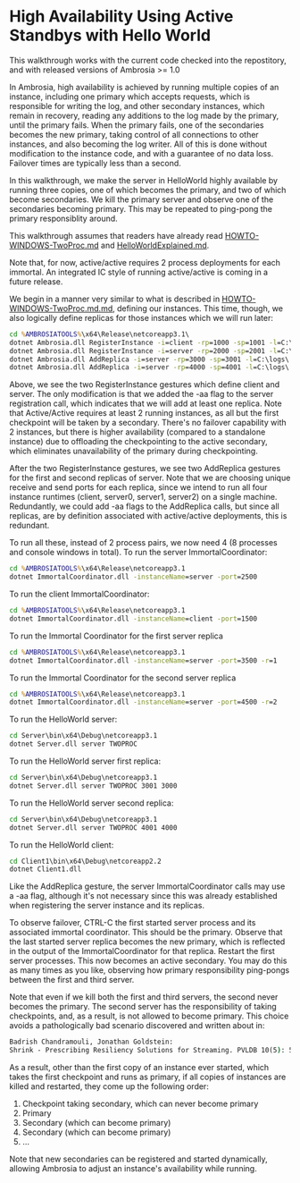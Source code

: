 High Availability Using Active Standbys with Hello World
========================================

This walkthrough works with the current code checked into the repostitory, and with released versions of Ambrosia >= 1.0

In Ambrosia, high availability is achieved by running multiple copies of an instance, including one primary which accepts requests, which is responsible for writing the log, and other secondary instances, which remain in recovery, reading any additions to the log made by the primary, until the primary fails. When the primary fails, one of the secondaries becomes the new primary, taking control of all connections to other instances, and also becoming the log writer. All of this is done without modification to the instance code, and with a guarantee of no data loss. Failover times are typically less than a second.

In this walkthrough, we make the server in HelloWorld highly available by running three copies, one of which becomes the primary, and two of which become secondaries. We kill the primary server and observe one of the secondaries becoming primary. This may be repeated to ping-pong the primary responsiblity around. 

This walkthrough assumes that readers have already read [HOWTO-WINDOWS-TwoProc.md](./HOWTO-WINDOWS-TwoProc.md) and [HelloWorldExplained.md](./HelloWorldExplained.md).

Note that, for now, active/active requires 2 process deployments for each immortal. An integrated IC style of running active/active is coming in a future release. 

We begin in a manner very similar to what is described in [HOWTO-WINDOWS-TwoProc.md.md](./HOWTO-WINDOWS-TwoProc.md.md), defining our instances. This time, though, we also logically define replicas for those instances which we will run later:

```bat
cd %AMBROSIATOOLS%\x64\Release\netcoreapp3.1\
dotnet Ambrosia.dll RegisterInstance -i=client -rp=1000 -sp=1001 -l=C:\logs\
dotnet Ambrosia.dll RegisterInstance -i=server -rp=2000 -sp=2001 -l=C:\logs\ -aa
dotnet Ambrosia.dll AddReplica -i=server -rp=3000 -sp=3001 -l=C:\logs\ -r=1
dotnet Ambrosia.dll AddReplica -i=server -rp=4000 -sp=4001 -l=C:\logs\ -r=2
```
Above, we see the two RegisterInstance gestures which define client and server. The only modification is that we added the -aa flag to the server registration call, which indicates that we will add at least one replica. Note that Active/Active requires at least 2 running instances, as all but the first checkpoint will be taken by a secondary.
There's no failover capability with 2 instances, but there is higher availability (compared to a standalone instance) due to offloading the checkpointing to the active secondary, which eliminates unavailability of the primary during checkpointing.

After the two RegisterInstance gestures, we see two AddReplica gestures for the first and second replicas of server. Note that we are choosing unique receive and send ports for each replica, since we intend to run all four instance runtimes (client, server0, server1, server2) on a single machine. Redundantly, we could add -aa flags to the AddReplica calls, but since all replicas, are by definition associated with active/active deployments, this is redundant.

To run all these, instead of 2 process pairs, we now need 4 (8 processes and console windows in total). To run the server ImmortalCoordinator:

 ```bat
 cd %AMBROSIATOOLS%\x64\Release\netcoreapp3.1
 dotnet ImmortalCoordinator.dll -instanceName=server -port=2500
```

To run the client ImmortalCoordinator:

```bat
cd %AMBROSIATOOLS%\x64\Release\netcoreapp3.1
dotnet ImmortalCoordinator.dll -instanceName=client -port=1500
```

To run the Immortal Coordinator for the first server replica

 ```bat
 cd %AMBROSIATOOLS%\x64\Release\netcoreapp3.1
 dotnet ImmortalCoordinator.dll -instanceName=server -port=3500 -r=1
```

To run the Immortal Coordinator for the second server replica

 ```bat
 cd %AMBROSIATOOLS%\x64\Release\netcoreapp3.1
 dotnet ImmortalCoordinator.dll -instanceName=server -port=4500 -r=2
```

To run the HelloWorld server:

```bat
cd Server\bin\x64\Debug\netcoreapp3.1
dotnet Server.dll server TWOPROC
```

To run the HelloWorld server first replica:

```bat
cd Server\bin\x64\Debug\netcoreapp3.1
dotnet Server.dll server TWOPROC 3001 3000
```

To run the HelloWorld server second replica:

```bat
cd Server\bin\x64\Debug\netcoreapp3.1
dotnet Server.dll server TWOPROC 4001 4000
```

To run the HelloWorld client:

```bat
cd Client1\bin\x64\Debug\netcoreapp2.2
dotnet Client1.dll
```
Like the AddReplica gesture, the server ImmortalCoordinator calls may use a -aa flag, although it's not necessary since this was already established when registering the server instance and its replicas.

To observe failover, CTRL-C the first started server process and its associated immortal coordinator. This should be the primary. Observe that the last started server replica becomes the new primary, which is reflected in the output of the ImmortalCoordinator for that replica. Restart the first server processes. This now becomes an active secondary. You may do this as many times as you like, observing how primary responsibility ping-pongs between the first and third server.

Note that even if we kill both the first and third servers, the second never becomes the primary. The second server has the responsibility of taking checkpoints, and, as a result, is not allowed to become primary. This choice avoids a pathologically bad scenario discovered and written about in:

```bat
Badrish Chandramouli, Jonathan Goldstein:
Shrink - Prescribing Resiliency Solutions for Streaming. PVLDB 10(5): 505-516 (2017)
```

As a result, other than the first copy of an instance ever started, which takes the first checkpoint and runs as primary, if all copies of instances are killed and restarted, they come up the following order:

1) Checkpoint taking secondary, which can never become primary
2) Primary
3) Secondary (which can become primary)
4) Secondary (which can become primary)
5) ...

Note that new secondaries can be registered and started dynamically, allowing Ambrosia to adjust an instance's availability while running.
